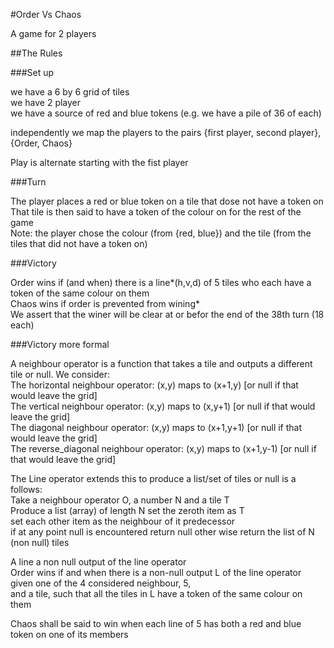 #Order Vs Chaos

A game for 2 players   

##The Rules

###Set up

we have a 6 by 6 grid of tiles   
we have 2 player   
we have a source of red and blue tokens (e.g. we have a pile of 36 of each)   

independently we map the players to the pairs {first player, second player}, {Order, Chaos}   

Play is alternate starting with the fist player   

###Turn

The player places a red or blue token on a tile that dose not have a token on   
That tile is then said to have a token of the colour on for the rest of the game   
Note: the player chose the colour (from {red, blue}) and the tile (from the tiles that did not have a token on)   

###Victory

Order wins if (and when) there is a line*(h,v,d) of 5 tiles who each have a token of the same colour on them   
Chaos wins if order is prevented from wining*   
We assert that the winer will be clear at or befor the end of the 38th turn (18 each)

###Victory more formal

A neighbour operator is a function that takes a tile and outputs a different tile or null. We consider:   
The horizontal neighbour operator: (x,y) maps to (x+1,y) [or null if that would leave the grid]   
The vertical neighbour operator: (x,y) maps to (x,y+1) [or null if that would leave the grid]   
The diagonal neighbour operator: (x,y) maps to (x+1,y+1) [or null if that would leave the grid]   
The reverse_diagonal neighbour operator: (x,y) maps to (x+1,y-1) [or null if that would leave the grid]   

The Line operator extends this to produce a list/set of tiles or null is a follows:   
Take a neighbour operator O, a number N and a tile T   
Produce a list (array) of length N set the zeroth item as T   
set each other item as the neighbour of it predecessor   
if at any point null is encountered return null other wise return the list of N (non null) tiles   

A line a non null output of the line operator   
Order wins if and when there is a non-null output L of the line operator given one of the 4 considered neighbour, 5,   
and a tile, such that all the tiles in L have a token of the same colour on them   

Chaos shall be said to win when each line of 5 has both a red and blue token on one of its members   
